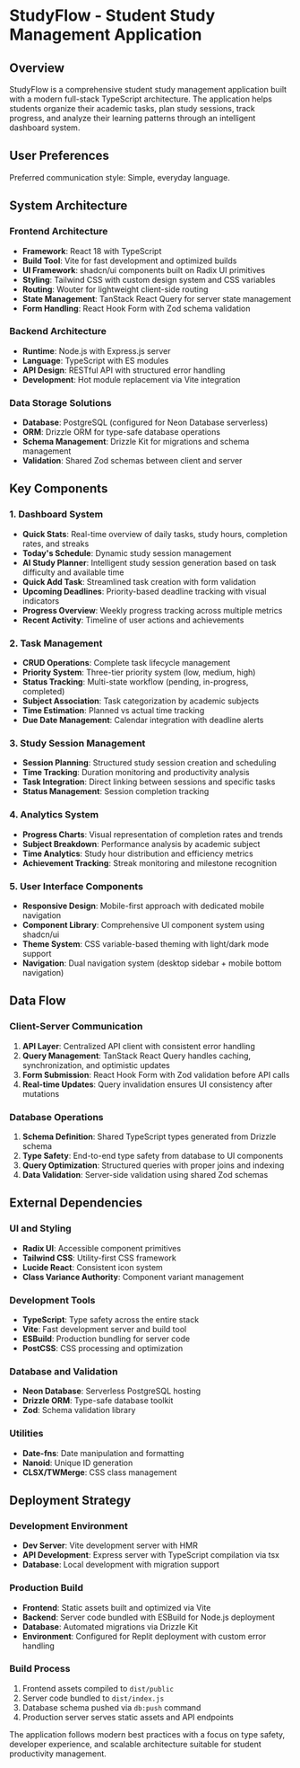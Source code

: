 # StudyFlow - Student Study Management Application

## Overview

StudyFlow is a comprehensive student study management application built with a modern full-stack TypeScript architecture. The application helps students organize their academic tasks, plan study sessions, track progress, and analyze their learning patterns through an intelligent dashboard system.

## User Preferences

Preferred communication style: Simple, everyday language.

## System Architecture

### Frontend Architecture
- **Framework**: React 18 with TypeScript
- **Build Tool**: Vite for fast development and optimized builds
- **UI Framework**: shadcn/ui components built on Radix UI primitives
- **Styling**: Tailwind CSS with custom design system and CSS variables
- **Routing**: Wouter for lightweight client-side routing
- **State Management**: TanStack React Query for server state management
- **Form Handling**: React Hook Form with Zod schema validation

### Backend Architecture
- **Runtime**: Node.js with Express.js server
- **Language**: TypeScript with ES modules
- **API Design**: RESTful API with structured error handling
- **Development**: Hot module replacement via Vite integration

### Data Storage Solutions
- **Database**: PostgreSQL (configured for Neon Database serverless)
- **ORM**: Drizzle ORM for type-safe database operations
- **Schema Management**: Drizzle Kit for migrations and schema management
- **Validation**: Shared Zod schemas between client and server

## Key Components

### 1. Dashboard System
- **Quick Stats**: Real-time overview of daily tasks, study hours, completion rates, and streaks
- **Today's Schedule**: Dynamic study session management
- **AI Study Planner**: Intelligent study session generation based on task difficulty and available time
- **Quick Add Task**: Streamlined task creation with form validation
- **Upcoming Deadlines**: Priority-based deadline tracking with visual indicators
- **Progress Overview**: Weekly progress tracking across multiple metrics
- **Recent Activity**: Timeline of user actions and achievements

### 2. Task Management
- **CRUD Operations**: Complete task lifecycle management
- **Priority System**: Three-tier priority system (low, medium, high)
- **Status Tracking**: Multi-state workflow (pending, in-progress, completed)
- **Subject Association**: Task categorization by academic subjects
- **Time Estimation**: Planned vs actual time tracking
- **Due Date Management**: Calendar integration with deadline alerts

### 3. Study Session Management
- **Session Planning**: Structured study session creation and scheduling
- **Time Tracking**: Duration monitoring and productivity analysis
- **Task Integration**: Direct linking between sessions and specific tasks
- **Status Management**: Session completion tracking

### 4. Analytics System
- **Progress Charts**: Visual representation of completion rates and trends
- **Subject Breakdown**: Performance analysis by academic subject
- **Time Analytics**: Study hour distribution and efficiency metrics
- **Achievement Tracking**: Streak monitoring and milestone recognition

### 5. User Interface Components
- **Responsive Design**: Mobile-first approach with dedicated mobile navigation
- **Component Library**: Comprehensive UI component system using shadcn/ui
- **Theme System**: CSS variable-based theming with light/dark mode support
- **Navigation**: Dual navigation system (desktop sidebar + mobile bottom navigation)

## Data Flow

### Client-Server Communication
1. **API Layer**: Centralized API client with consistent error handling
2. **Query Management**: TanStack React Query handles caching, synchronization, and optimistic updates
3. **Form Submission**: React Hook Form with Zod validation before API calls
4. **Real-time Updates**: Query invalidation ensures UI consistency after mutations

### Database Operations
1. **Schema Definition**: Shared TypeScript types generated from Drizzle schema
2. **Type Safety**: End-to-end type safety from database to UI components
3. **Query Optimization**: Structured queries with proper joins and indexing
4. **Data Validation**: Server-side validation using shared Zod schemas

## External Dependencies

### UI and Styling
- **Radix UI**: Accessible component primitives
- **Tailwind CSS**: Utility-first CSS framework
- **Lucide React**: Consistent icon system
- **Class Variance Authority**: Component variant management

### Development Tools
- **TypeScript**: Type safety across the entire stack
- **Vite**: Fast development server and build tool
- **ESBuild**: Production bundling for server code
- **PostCSS**: CSS processing and optimization

### Database and Validation
- **Neon Database**: Serverless PostgreSQL hosting
- **Drizzle ORM**: Type-safe database toolkit
- **Zod**: Schema validation library

### Utilities
- **Date-fns**: Date manipulation and formatting
- **Nanoid**: Unique ID generation
- **CLSX/TWMerge**: CSS class management

## Deployment Strategy

### Development Environment
- **Dev Server**: Vite development server with HMR
- **API Development**: Express server with TypeScript compilation via tsx
- **Database**: Local development with migration support

### Production Build
- **Frontend**: Static assets built and optimized via Vite
- **Backend**: Server code bundled with ESBuild for Node.js deployment
- **Database**: Automated migrations via Drizzle Kit
- **Environment**: Configured for Replit deployment with custom error handling

### Build Process
1. Frontend assets compiled to `dist/public`
2. Server code bundled to `dist/index.js`
3. Database schema pushed via `db:push` command
4. Production server serves static assets and API endpoints

The application follows modern best practices with a focus on type safety, developer experience, and scalable architecture suitable for student productivity management.